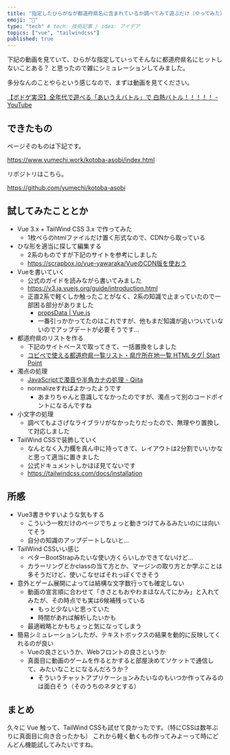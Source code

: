 ```yaml
---
title: "指定したひらがなが都道府県名に含まれているか調べてみて遊ぶだけ（やってみた）"
emoji: "🌊"
type: "tech" # tech: 技術記事 / idea: アイデア
topics: ["vue", "tailwindcss"]
published: true
---
```


下記の動画を見ていて、ひらがな指定していってそんなに都道府県名にヒットしないことある？ と思ったので雑にシミュレーションしてみました。

多分なんのことやらという感じなので、まずは動画を見てください。

[【ボドゲ実況】全年代で遊べる「あいうえバトル」で 白熱バトル！！！！！ - YouTube](https://www.youtube.com/watch?v=GYBlSWybh8U)


## できたもの

ページそのものは下記です。

https://www.yumechi.work/kotoba-asobi/index.html

リポジトリはこちら。

https://github.com/yumechi/kotoba-asobi

## 試してみたこととか

- Vue 3.x + TailWind CSS 3.x で作ってみた
    - 1枚ぺらのhtmlファイルだけ置く形式なので、CDNから取っている
- ひな形を適当に探して編集する
    - 2系のものですが下記のサイトを参考にしました
    - https://scrapbox.io/vue-yawaraka/VueのCDN版を使おう
- Vueを書いていく
    - 公式のガイドを読みながら書いてみました
    - https://v3.ja.vuejs.org/guide/introduction.html
    - 正直2系で軽くしか触ったことがなく、2系の知識で止まっていたので一部困る部分がありました
        - [propsData | Vue.js](https://v3.ja.vuejs.org/guide/migration/props-data.html#propsdata)
        - 一番引っかかってたのはこれですが、他もまだ知識が追いついていないのでアップデートが必要そうです…
- 都道府県のリストを作る
    - 下記のサイトベースで取ってきて、一括置換をしました
    - [コピペで使える都道府県一覧リスト・県庁所在地一覧 HTMLタグ| Start Point](https://www.start-point.net/maps/tool/)
- 濁点の処理
    - [JavaScriptで濁音や半角カナの処理 - Qiita](https://qiita.com/jkr_2255/items/e0c039c438d3ebfd1a6a)
    - normalizeすればよかったようです
        - あまりちゃんと意識してなかったのですが、濁点って別のコードポイントになるんですね
- 小文字の処理
    - 調べてもよさげなライブラリがなかったりだったので、無理やり置換して対応しました
- TailWind CSSで装飾していく
    - なんとなく入力欄を真ん中に持ってきて、レイアウトは2分割でいいかなと思って適当に置きました
    - 公式ドキュメントしかほぼ見てないです
    - https://tailwindcss.com/docs/installation

## 所感

- Vue3書きやすいような気もする
    - こういう一枚だけのページでちょっと動きつけてみるみたいのには向いてそう
    - 自分の知識のアップデートしないと…
- TailWind CSSいい感じ
    - ベターBootStrapみたいな使い方くらいしかできてないけど…
    - カラーリングとかclassの当て方とか、マージンの取り方とか学ぶことは多そうだけど、使いこなせばそれっぽくできそう
- 意外とゲーム展開によっては結構な文字数行っても確定しない
    - 動画の宣言順に合わせて「きさともおやわまほなんてにかみ」と入れてみたが、その時点でも実は6候補残っている
        - もっと少ないと思っていた
        - 時間があれば解析したいかも
    - 最適戦略とかもちょっと気になってしまう
- 簡易シミュレーションしたが、テキストボックスの結果を動的に反映してくれるのが良い
    - Vueの良さというか、Webフロントの良さというか
    - 真面目に動画のゲームを作るとかすると部屋決めてソケットで通信して、みたいなことになるんだろうか？
        - そういうチャットアプリケーションみたいなのもいつか作ってみるのは面白そう（そのうちのネタとする）

## まとめ

久々に Vue 触って、TailWind CSSも試せて良かったです。（特にCSSは数年ぶりに真面目に向き合ったかも）
これから軽く動くもの作ってみよーって時にどんどん機能試してみたいですね。
